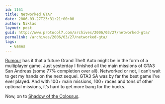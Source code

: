 ```yaml
---
id: 1161
title: Networked GTA?
date: 2006-03-27T23:31:21+00:00
author: Niklas
layout: post
guid: http://www.protocol7.com/archives/2006/03/27/networked-gta/
permalink: /archives/2006/03/27/networked-gta/
tags:
  - Games
---
```

<div class='microid-2c2e39cd44f7ca43ad2d2f062049fb622a0bb26e'>
  <p>
    <a href="http://www.gamespot.com/news/2006/03/24/news_6146578.html">Rumour</a> has it that a future Grand Theft Auto might be in the form of a multiplayer game. Just yesterday I finished all the main missions of GTA3 San Andreas (some 77% completion over all). Networked or not, I can&#8217;t wait to get my hands on the next sequel. GTA3 SA was by far the best game I&#8217;ve ever played. And with 100+ main missions, 100+ races and tons of other optional missions, it&#8217;s hard to get more bang for the bucks.
  </p>
  
  <p>
    Now, on to <a href="http://www.shadowofthecolossus.com/">Shadow of the Colossus</a>.
  </p>
</div>